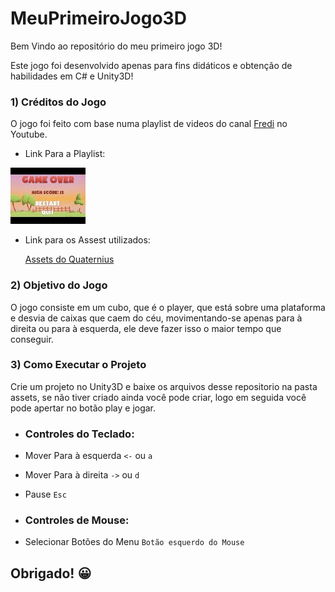 # MeuPrimeiroJogo3D
Bem Vindo ao repositório do meu primeiro jogo 3D!

Este jogo foi desenvolvido apenas para fins didáticos e obtenção de habilidades em C# e Unity3D!

### 1) Créditos do Jogo

O jogo foi feito com base numa playlist de videos do canal [Fredi](https://www.youtube.com/c/FrediDev) no Youtube.

- Link Para a Playlist:

[![Image](https://github.com/alanmarques144/MeuPrimeiroJogo3D-/blob/main/default.jpg)](https://www.youtube.com/playlist?list=PLkhtU8XJLj-7JQm_STir4bp48DvPz8xDX)

- Link para os Assest utilizados:

  [Assets do Quaternius](https://drive.google.com/drive/folders/1ku_XmbHOZ5ypgKCAjpzX6hlXaOJT7Uoq)

### 2) Objetivo do Jogo

O jogo consiste em um cubo, que é o player, que está sobre uma plataforma e desvia de caixas que caem do céu, 
movimentando-se apenas para à direita ou para à esquerda, ele deve fazer isso o maior tempo que conseguir.

### 3) Como Executar o Projeto

Crie um projeto no Unity3D e baixe os arquivos desse repositorio na pasta assets, se não tiver criado ainda você pode criar,
logo em seguida você pode apertar no botão play e jogar.

  - ### Controles do Teclado:

  - Mover Para à esquerda `<-` ou `a`
  - Mover Para à direita `->` ou `d`
  - Pause `Esc`

  - ### Controles de Mouse:
  
  - Selecionar Botões do Menu `Botão esquerdo do Mouse`


## Obrigado! 😀
